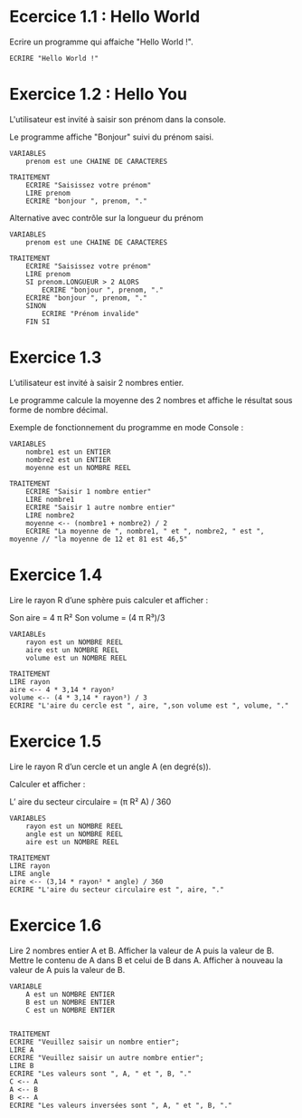 # Ecercice 1.1 : Hello World
Ecrire un programme qui affaiche "Hello World !".

```
ECRIRE "Hello World !"
```

# Exercice 1.2 : Hello You
L'utilisateur est invité à saisir son prénom dans la console.

Le programme affiche "Bonjour" suivi du prénom saisi.

```
VARIABLES
    prenom est une CHAINE DE CARACTERES

TRAITEMENT
    ECRIRE "Saisissez votre prénom"
    LIRE prenom
    ECRIRE "bonjour ", prenom, "."
```
Alternative avec contrôle sur la longueur du prénom

```
VARIABLES
    prenom est une CHAINE DE CARACTERES

TRAITEMENT
    ECRIRE "Saisissez votre prénom"
    LIRE prenom
    SI prenom.LONGUEUR > 2 ALORS
        ECRIRE "bonjour ", prenom, "."
    ECRIRE "bonjour ", prenom, "."
    SINON
        ECRIRE "Prénom invalide"
    FIN SI
```

# Exercice 1.3
L’utilisateur est invité à saisir 2 nombres entier.

Le programme calcule la moyenne des 2 nombres et affiche le résultat sous forme de nombre décimal.

Exemple de fonctionnement du programme en mode Console :

```
VARIABLES
    nombre1 est un ENTIER
    nombre2 est un ENTIER
    moyenne est un NOMBRE REEL

TRAITEMENT
    ECRIRE "Saisir 1 nombre entier"
    LIRE nombre1
    ECRIRE "Saisir 1 autre nombre entier"
    LIRE nombre2
    moyenne <-- (nombre1 + nombre2) / 2
    ECRIRE "La moyenne de ", nombre1, " et ", nombre2, " est ", moyenne // "la moyenne de 12 et 81 est 46,5"
```


# Exercice 1.4
Lire le rayon R d’une sphère puis calculer et afficher :

Son aire = 4 π R²
Son volume = (4 π R³)/3

```
VARIABLEs
    rayon est un NOMBRE REEL
    aire est un NOMBRE REEL
    volume est un NOMBRE REEL

TRAITEMENT
LIRE rayon
aire <-- 4 * 3,14 * rayon²
volume <-- (4 * 3,14 * rayon³) / 3
ECRIRE "L'aire du cercle est ", aire, ",son volume est ", volume, "."
```

# Exercice 1.5
Lire le rayon R d’un cercle et un angle A (en degré(s)).

Calculer et afficher :

L’ aire du secteur circulaire = (π R² A) / 360

```
VARIABLES
    rayon est un NOMBRE REEL
    angle est un NOMBRE REEL
    aire est un NOMBRE REEL

TRAITEMENT
LIRE rayon
LIRE angle
aire <-- (3,14 * rayon² * angle) / 360
ECRIRE "L'aire du secteur circulaire est ", aire, "."
```

# Exercice 1.6
Lire 2 nombres entier A et B.
Afficher la valeur de A puis la valeur de B.
Mettre le contenu de A dans B et celui de B dans A.
Afficher à nouveau la valeur de A puis la valeur de B.

```
VARIABLE
    A est un NOMBRE ENTIER
    B est un NOMBRE ENTIER
    C est un NOMBRE ENTIER
    

TRAITEMENT
ECRIRE "Veuillez saisir un nombre entier";
LIRE A
ECRIRE "Veuillez saisir un autre nombre entier";
LIRE B
ECRIRE "Les valeurs sont ", A, " et ", B, "."
C <-- A
A <-- B
B <-- A
ECRIRE "Les valeurs inversées sont ", A, " et ", B, "."
```